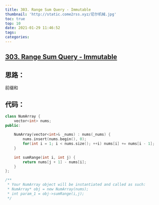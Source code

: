 ```yaml
---
title: 303. Range Sum Query - Immutable
thumbnail: 'http://static.come2rss.xyz/尼尔机械.jpg'
toc: true
top: 10
date: 2021-01-29 11:46:52
tags:
categories:
---
```







## [303. Range Sum Query - Immutable](https://leetcode-cn.com/problems/range-sum-query-immutable/)



## 思路：

前缀和<!-- more -->

## 代码：







```c++
class NumArray {
    vector<int> nums;
public:
    
    NumArray(vector<int>& _nums) : nums(_nums) {
        nums.insert(nums.begin(), 0);
        for(int i = 1; i < nums.size(); ++i) nums[i] += nums[i - 1];
    }
    
    int sumRange(int i, int j) {
        return nums[j + 1] - nums[i];
    }
};

/**
 * Your NumArray object will be instantiated and called as such:
 * NumArray* obj = new NumArray(nums);
 * int param_1 = obj->sumRange(i,j);
 */
```